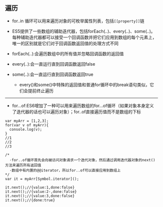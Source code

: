 ## 遍历

- for..in 循环可以用来遍历对象的可枚举属性列表，包括`[[property]]`链

- ES5提供了一些数组的辅助迭代器，包括forEach(..)、every(..)、some(..)。每种辅助迭代器都可以接受一个回调函数并把它们应用到数组的每个元素上，唯一的区别就是它们对于回调函数返回值的处理方式不同

- forEach(..):会遍历数组中的所有值并忽略回调函数的返回值
- every(..):会一直运行直到回调函数返回false
- some(..):会一直运行直到回调函数返回true
  - every()和some()中特殊的返回值和普通for循环中的break语句类似，它们会提前终止遍历

---
- for...of:ES6增加了一种可以用来遍历数组的for...of循环（如果对象本身定义了迭代器的话也可以遍历对象）；for..of直接遍历值而不是数组的下标
```
var myArr = [1,2,3];
for(var v of myArr){
  console.log(v); 
}
//1
//2
//3

/*
  ·for..of循环首先会向被访问对象请求一个迭代对象，然后通过调用迭代器对象的next()方法来遍历所有返回值
  ·数组中有内置的@@iterator，所以for..of可以直接应用到数组上
*/
var it = myArr[Symbol.iterator]();

it.next();//{value:1,done:false}
it.next();//{value:2-,done:false}
it.next();//{value:3,done:false}
it.next();//{done:true}
```